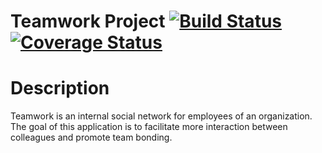 # Teamwork Project [![Build Status](https://travis-ci.org/Onyeriri/project.svg?branch=develop)](https://travis-ci.org/Onyeriri/project) [![Coverage Status](https://coveralls.io/repos/github/Onyeriri/project/badge.svg)](https://coveralls.io/github/Onyeriri/project)
# Description
Teamwork is an internal social network for employees of an organization. The goal of this
application is to facilitate more interaction between colleagues and promote team bonding.
